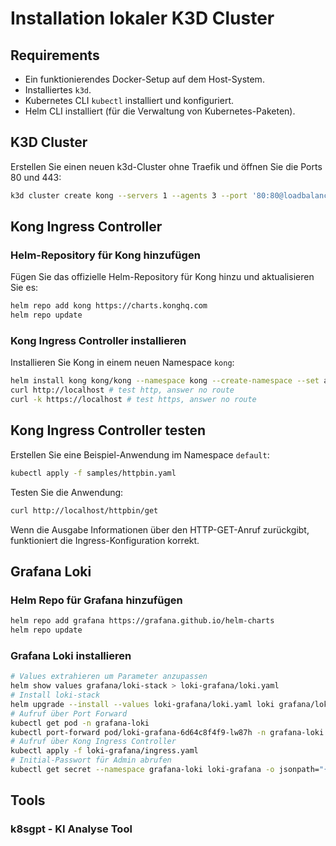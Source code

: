 # Installation lokaler K3D Cluster

## Requirements

- Ein funktionierendes Docker-Setup auf dem Host-System.
- Installiertes `k3d`.
- Kubernetes CLI `kubectl` installiert und konfiguriert.
- Helm CLI installiert (für die Verwaltung von Kubernetes-Paketen).

## K3D Cluster

Erstellen Sie einen neuen k3d-Cluster ohne Traefik und öffnen Sie die Ports 80 und 443:

```bash
k3d cluster create kong --servers 1 --agents 3 --port '80:80@loadbalancer' --port '443:443@loadbalancer' --k3s-arg '--disable=traefik@server:0'
```

## Kong Ingress Controller

### Helm-Repository für Kong hinzufügen

Fügen Sie das offizielle Helm-Repository für Kong hinzu und aktualisieren Sie es:

```bash
helm repo add kong https://charts.konghq.com
helm repo update
```

### Kong Ingress Controller installieren

Installieren Sie Kong in einem neuen Namespace `kong`:

```bash
helm install kong kong/kong --namespace kong --create-namespace --set admin.enabled=true --set admin.http.enabled=true
curl http://localhost # test http, answer no route
curl -k https://localhost # test https, answer no route
```

## Kong Ingress Controller testen

Erstellen Sie eine Beispiel-Anwendung im Namespace `default`:

```bash
kubectl apply -f samples/httpbin.yaml
```

Testen Sie die Anwendung:

```bash
curl http://localhost/httpbin/get
```

Wenn die Ausgabe Informationen über den HTTP-GET-Anruf zurückgibt, funktioniert die Ingress-Konfiguration korrekt.

## Grafana Loki

### Helm Repo für Grafana hinzufügen

```bash
helm repo add grafana https://grafana.github.io/helm-charts
helm repo update
```

### Grafana Loki installieren

```bash
# Values extrahieren um Parameter anzupassen
helm show values grafana/loki-stack > loki-grafana/loki.yaml
# Install loki-stack
helm upgrade --install --values loki-grafana/loki.yaml loki grafana/loki-stack -n grafana-loki --create-namespace
# Aufruf über Port Forward
kubectl get pod -n grafana-loki
kubectl port-forward pod/loki-grafana-6d64c8f4f9-lw87h -n grafana-loki 9090:3000 # richtigen pod einsetzen
# Aufruf über Kong Ingress Controller
kubectl apply -f loki-grafana/ingress.yaml
# Initial-Passwort für Admin abrufen
kubectl get secret --namespace grafana-loki loki-grafana -o jsonpath="{.data.admin-password}" | base64 --decode ; echo
````

## Tools

### k8sgpt - KI Analyse Tool
